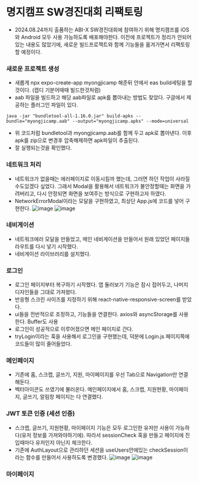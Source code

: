 # 명지캠프 SW경진대회 리팩토링
- 2024.08.24까지 출품하는 ABI-X SW경진대회에 참여하기 위해 명지캠프를 iOS와 Android 모두 사용 가능하도록 배포해야한다. 이전에 프로젝트가 정리가 안되어있는 내용도 많았기에, 새로운 빌드프로젝트와 함께 기능들을 옮겨가면서 리팩토링할 예정이다.

### 새로운 프로젝트 생성
- 새롭게 npx expo-create-app myongjicamp 해준뒤 안에서 eas build세팅을 할 것이다. (캡디 기분어때때 빌드한것처럼)
- aab 파일을 빌드하고 해당 aab파일로 apk를 뽑아내는 방법도 찾았다. 구글에서 제공하는 플러그인 파일이 있다.
```
java -jar "bundletool-all-1.16.0.jar" build-apks --bundle="myongjicamp.aab" --output="myongjicamp.apks" --mode=universal
```
- 위 코드처럼 bundletool과 myongjicamp.aab를 함께 두고 apk로 뽑아낸다. 이후 apk를 zip으로 변경후 압축해제하면 apk파일이 추출된다.
- 잘 실행되는것을 확인했다.

### 네트워크 처리
- 네트워크가 없을때는 에러페이지로 이동시킬까 했는데, 그러면 하던 작업이 사라질수도있겠다 싶었다. 그래서 Modal을 활용해서 네트워크가 불안정할때는 화면을 가려버리고, 다시 안정되면 화면을 보여주는 방식으로 구현하고자 하였다.
- NetworkErrorModal이라는 모달을 구현하였고, 최상단 App.js에 코드를 넣어 구현한다.
![image](https://github.com/ChaeDoll/TIL/assets/108540812/43b47147-cac9-4f9f-8903-78dd5205e89d)
![image](https://github.com/ChaeDoll/TIL/assets/108540812/e4b396de-1138-495c-a4d4-f117bffcd203)

### 네비게이션
- 네트워크에러 모달을 만들었고, 메인 네비게이션을 만들어서 원래 있었던 페이지들 라우트를 다시 넣기 시작했다.
- 네비게이션 라이브러리를 설치했다. 

### 로그인
- 로그인 페이지부터 복구하기 시작했다. 앱 둘러보기 기능은 잠시 접어두고, 나머지 디자인들을 그대로 가져왔다.
- 반응형 스크린 사이즈를 지정하기 위해 react-native-responsive-screen를 받았다.
- ui들을 전반적으로 조정하고, 기능들을 연결한다. axios와 asyncStorage를 사용한다. Buffer도 사용
- 로그인이 성공적으로 이루어졌으면 메인 페이지로 간다.
- tryLogin이라는 훅을 사용해서 로그인을 구현했는데, 덕분에 Login.js 페이지쪽에 코드들이 많이 줄어들었다.

### 메인페이지
- 기존에 홈, 스크랩, 글쓰기, 지원, 마이페이지를 우선 Tab으로 Navigation만 연결해둔다.
- 벡터아이콘도 쓰였기에 불러온다. 메인페이지에서 홈, 스크랩, 지원현황, 마이페이지, 글쓰기, 알림창 페이지는 다 연결했다.

### JWT 토큰 인증 (세션 인증)
- 스크랩, 글쓰기, 지원현황, 마이페이지 기능은 모두 로그인한 유저만 사용이 가능하다(유저 정보를 가져와야하기에). 따라서 sessionCheck 훅을 만들고 페이지에 진입때마다 유저인지 아닌지 체크한다.
- 기존에 AuthLayout으로 관리하던 세션을 useUsers안에있는 checkSession이라는 함수를 만들어서 사용하도록 변경했다.
![image](https://github.com/ChaeDoll/TIL/assets/108540812/ca8c7557-1e77-46e3-919d-c6dfda51928b)
![image](https://github.com/ChaeDoll/TIL/assets/108540812/b5ed304d-9ee3-4051-b740-b6ca3843f558)


### 마이페이지
